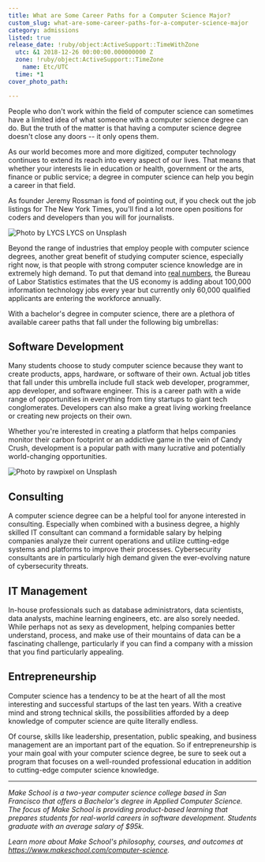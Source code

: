 ```yaml
---
title: What are Some Career Paths for a Computer Science Major?
custom_slug: what-are-some-career-paths-for-a-computer-science-major
category: admissions
listed: true
release_date: !ruby/object:ActiveSupport::TimeWithZone
  utc: &1 2018-12-26 00:00:00.000000000 Z
  zone: !ruby/object:ActiveSupport::TimeZone
    name: Etc/UTC
  time: *1
cover_photo_path: 

---
```

People who don't work within the field of computer science can sometimes have a limited idea of what someone with a computer science degree can do. But the truth of the matter is that having a computer science degree doesn't close any doors -- it only opens them.

As our world becomes more and more digitized, computer technology continues to extend its reach into every aspect of our lives. That means that whether your interests lie in education or health, government or the arts, finance or public service; a degree in computer science can help you begin a career in that field.

As founder Jeremy Rossman is fond of pointing out, if you check out the job listings for The New York Times, you'll find a lot more open positions for coders and developers than you will for journalists.

![Photo by LYCS LYCS on Unsplash](https://res.cloudinary.com/makeschool/image/upload/v1545873275/Blog/cs-career-paths-body-image-1.jpg "Photo by LYCS LYCS on Unsplash")

Beyond the range of industries that employ people with computer science degrees, another great benefit of studying computer science, especially right now, is that people with strong computer science knowledge are in extremely high demand. To put that demand into [real numbers](https://thehill.com/homenews/state-watch/373527-us-economy-faces-impending-skills-gap), the Bureau of Labor Statistics estimates that the US economy is adding about 100,000 information technology jobs every year but currently only 60,000 qualified applicants are entering the workforce annually.

With a bachelor's degree in computer science, there are a plethora of available career paths that fall under the following big umbrellas:

## Software Development

Many students choose to study computer science because they want to create products, apps, hardware, or software of their own. Actual job titles that fall under this umbrella include full stack web developer, programmer, app developer, and software engineer. This is a career path with a wide range of opportunities in everything from tiny startups to giant tech conglomerates. Developers can also make a great living working freelance or creating new projects on their own.

Whether you're interested in creating a platform that helps companies monitor their carbon footprint or an addictive game in the vein of Candy Crush, development is a popular path with many lucrative and potentially world-changing opportunities.

![Photo by rawpixel on Unsplash](https://res.cloudinary.com/makeschool/image/upload/v1545873274/Blog/cs-career-paths-body-image-2.jpg "Photo by rawpixel on Unsplash")

## Consulting

A computer science degree can be a helpful tool for anyone interested in consulting. Especially when combined with a business degree, a highly skilled IT consultant can command a formidable salary by helping companies analyze their current operations and utilize cutting-edge systems and platforms to improve their processes. Cybersecurity consultants are in particularly high demand given the ever-evolving nature of cybersecurity threats.

## IT Management

In-house professionals such as database administrators, data scientists, data analysts, machine learning engineers, etc. are also sorely needed. While perhaps not as sexy as development, helping companies better understand, process, and make use of their mountains of data can be a fascinating challenge, particularly if you can find a company with a mission that you find particularly appealing.

## Entrepreneurship

Computer science has a tendency to be at the heart of all the most interesting and successful startups of the last ten years. With a creative mind and strong technical skills, the possibilities afforded by a deep knowledge of computer science are quite literally endless.

Of course, skills like leadership, presentation, public speaking, and business management are an important part of the equation. So if entrepreneurship is your main goal with your computer science degree, be sure to seek out a program that focuses on a well-rounded professional education in addition to cutting-edge computer science knowledge.

---

_Make School is a two-year computer science college based in San Francisco that offers a Bachelor's degree in Applied Computer Science. The focus of Make School is providing product-based learning that prepares students for real-world careers in software development. Students graduate with an average salary of $95k._

_Learn more about Make School's philosophy, courses, and outcomes at https://www.makeschool.com/computer-science._